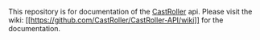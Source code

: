 This repository is for documentation of the [CastRoller](http://castroller.com) api. Please
visit the wiki: [[https://github.com/CastRoller/CastRoller-API/wiki]] for the documentation.